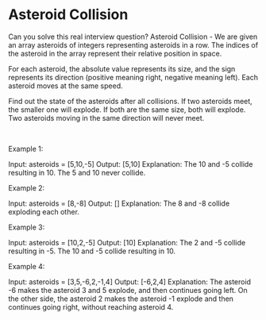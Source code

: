 # Asteroid Collision

Can you solve this real interview question? Asteroid Collision - We are given an array asteroids of integers representing asteroids in a row. The indices of the asteroid in the array represent their relative position in space.

For each asteroid, the absolute value represents its size, and the sign represents its direction (positive meaning right, negative meaning left). Each asteroid moves at the same speed.

Find out the state of the asteroids after all collisions. If two asteroids meet, the smaller one will explode. If both are the same size, both will explode. Two asteroids moving in the same direction will never meet.

 

Example 1:


Input: asteroids = [5,10,-5]
Output: [5,10]
Explanation: The 10 and -5 collide resulting in 10. The 5 and 10 never collide.


Example 2:


Input: asteroids = [8,-8]
Output: []
Explanation: The 8 and -8 collide exploding each other.


Example 3:


Input: asteroids = [10,2,-5]
Output: [10]
Explanation: The 2 and -5 collide resulting in -5. The 10 and -5 collide resulting in 10.


Example 4:


Input: asteroids = [3,5,-6,2,-1,4]​​​​​​​
Output: [-6,2,4]
Explanation: The asteroid -6 makes the asteroid 3 and 5 explode, and then continues going left. On the other side, the asteroid 2 makes the asteroid -1 explode and then continues going right, without reaching asteroid 4.